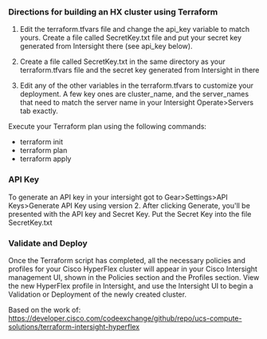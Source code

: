 ### Directions for building an HX cluster using Terraform

1) Edit the terraform.tfvars file and change the api_key variable to match yours. Create a file called SecretKey.txt file and put your secret key generated from Intersight there (see api_key below).

2) Create a file called SecretKey.txt in the same directory as your terraform.tfvars file and the secret key generated from Intersight in there

3) Edit any of the other variables in the terraform.tfvars to customize your deployment. A few key ones are cluster_name, and the server_names that need to match the server name in your Intersight Operate>Servers tab exactly.

Execute your Terraform plan using the following commands:
   - terraform init
   - terraform plan
   - terraform apply

### API Key
To generate an API key in your intersight got to Gear>Settings>API Keys>Generate API Key using version 2. After clicking Generate, you'll be presented with the API key and Secret Key. Put the Secret Key into the file SecretKey.txt


### Validate and Deploy
Once the Terraform script has completed, all the necessary policies and profiles for your Cisco HyperFlex cluster will appear in your Cisco Intersight management UI, shown in the Policies section and the Profiles section. 
View the new HyperFlex profile in Intersight, and use the Intersight UI to begin a Validation or Deployment of the newly created cluster.



Based on the work of:
https://developer.cisco.com/codeexchange/github/repo/ucs-compute-solutions/terraform-intersight-hyperflex
